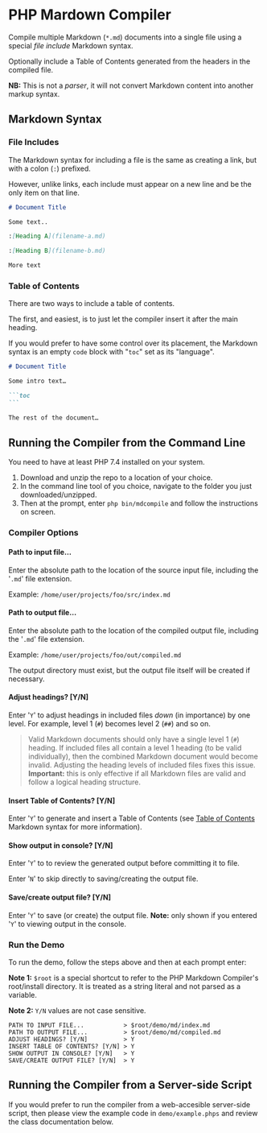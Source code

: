 # PHP Mardown Compiler

Compile multiple Markdown (`*.md`) documents into a single file using a special *file include* Markdown syntax.

Optionally include a Table of Contents generated from the headers in the compiled file.

**NB:** This is not a *parser*, it will not convert Markdown content into another markup syntax.

## Markdown Syntax

### File Includes

The Markdown syntax for including a file is the same as creating a link, but with a colon (`:`) prefixed.

However, unlike links, each include must appear on a new line and be the only item on that line.

```markdown
# Document Title

Some text.. 

:[Heading A](filename-a.md)

:[Heading B](filename-b.md)

More text
```

### Table of Contents

There are two ways to include a table of contents.

The first, and easiest, is to just let the compiler insert it after the main heading.

If you would prefer to have some control over its placement, the Markdown syntax is an empty `code` block with "`toc`" set as its "language".

````markdown
# Document Title

Some intro text…

```toc
```

The rest of the document…
````

## Running the Compiler from the Command Line

You need to have at least PHP 7.4 installed on your system.

1. Download and unzip the repo to a location of your choice.
2. In the command line tool of you choice, navigate to the folder you just downloaded/unzipped.
3. Then at the prompt, enter `php bin/mdcompile` and follow the instructions on screen.

### Compiler Options

#### Path to input file&hellip;

Enter the absolute path to the location of the source input file, including the '`.md`' file extension.

Example: `/home/user/projects/foo/src/index.md`

#### Path to output file&hellip;

Enter the absolute path to the location of the compiled output file, including the '`.md`' file extension.

Example: `/home/user/projects/foo/out/compiled.md`

The output directory must exist, but the output file itself will be created if necessary.

#### Adjust headings? \[Y/N\]

Enter '`Y`' to adjust headings in included files *down* (in importance) by one level. For example, level 1 (`#`) becomes level 2 (`##`) and so on.

> Valid Markdown documents should only have a single level 1 (`#`) heading. If included files all contain a level 1 heading (to be valid individually), then the combined Markdown document would become invalid. Adjusting the heading levels of included files fixes this issue. **Important:** this is only effective if all Markdown files are valid and follow a logical heading structure.

#### Insert Table of Contents? \[Y/N\]

Enter '`Y`' to generate and insert a Table of Contents (see [Table of Contents](#table-of-contents) Markdown syntax for more information).

#### Show output in console? \[Y/N\]

Enter '`Y`' to to review the generated output before committing it to file.

Enter '`N`' to skip directly to saving/creating the output file.

#### Save/create output file? \[Y/N\]

Enter '`Y`' to save (or create) the output file. **Note:** only shown if you entered '`Y`' to viewing output in the console.

### Run the Demo

To run the demo, follow the steps above and then at each prompt enter:

**Note 1:** `$root` is a special shortcut to refer to the PHP Markdown Compiler's root/install directory. It is treated as a string literal and not parsed as a variable.

**Note 2:** `Y/N` values are not case sensitive.

```console
PATH TO INPUT FILE...           > $root/demo/md/index.md
PATH TO OUTPUT FILE...          > $root/demo/md/compiled.md
ADJUST HEADINGS? [Y/N]          > Y
INSERT TABLE OF CONTENTS? [Y/N] > Y
SHOW OUTPUT IN CONSOLE? [Y/N]   > Y
SAVE/CREATE OUTPUT FILE? [Y/N]  > Y
```

## Running the Compiler from a Server-side Script

If you would prefer to run the compiler from a web-accesible server-side script, then please view the example code in `demo/example.phps` and review the class documentation below.
